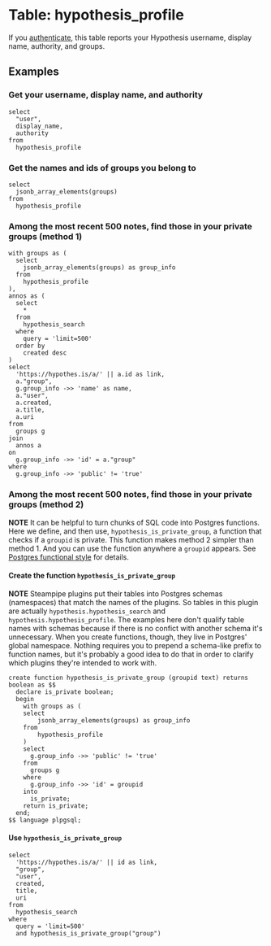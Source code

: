# Table: hypothesis_profile

If you [authenticate](../index.md), this table reports your Hypothesis username, display name, authority, and groups.

## Examples

### Get your username, display name, and authority

```
select
  "user",
  display_name,
  authority
from
  hypothesis_profile
```

### Get the names and ids of groups you belong to

```
select
  jsonb_array_elements(groups)
from
  hypothesis_profile
```

### Among the most recent 500 notes, find those in your private groups (method 1)

```
with groups as (
  select
    jsonb_array_elements(groups) as group_info
  from
    hypothesis_profile
),
annos as (
  select
    *
  from
    hypothesis_search
  where 
    query = 'limit=500'
  order by
    created desc
)
select
  'https://hypothes.is/a/' || a.id as link,
  a."group",
  g.group_info ->> 'name' as name,
  a."user",
  a.created,
  a.title,
  a.uri
from 
  groups g
join
  annos a
on 
  g.group_info ->> 'id' = a."group"
where
  g.group_info ->> 'public' != 'true'
```    

### Among the most recent 500 notes, find those in your private groups (method 2)

**NOTE** It can be helpful to turn chunks of SQL code into Postgres functions. Here we define, and then use, `hypothesis_is_private_group`, a function that checks if a `groupid` is private. This function makes method 2 simpler than method 1. And you can use the function anywhere a `groupid` appears. See [Postgres functional style](https://blog.jonudell.net/2021/08/21/postgres-functional-style/) for details.

#### Create the function `hypothesis_is_private_group`

**NOTE** Steampipe plugins put their tables into Postgres schemas (namespaces) that match the names of the plugins. So tables in this plugin are actually `hypothesis.hypothesis_search` and `hypothesis.hypothesis_profile`. The examples here don't qualify table names with schemas because if there is no confict with another schema it's unnecessary. When you create functions, though, they live in Postgres' global namespace. Nothing requires you to prepend a schema-like prefix to function names, but it's probably a good idea to do that in order to clarify which plugins they're intended to work with.

```
create function hypothesis_is_private_group (groupid text) returns boolean as $$
  declare is_private boolean;
  begin
    with groups as (
    select
        jsonb_array_elements(groups) as group_info
    from
        hypothesis_profile
    )
    select
      g.group_info ->> 'public' != 'true'
    from
      groups g
    where 
      g.group_info ->> 'id' = groupid
    into
      is_private;
    return is_private;
  end;
$$ language plpgsql;
```

#### Use `hypothesis_is_private_group` 

```
select
  'https://hypothes.is/a/' || id as link,
  "group",
  "user",
  created,
  title,
  uri
from 
  hypothesis_search
where 
  query = 'limit=500'
  and hypothesis_is_private_group("group")
```    




